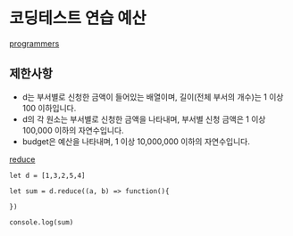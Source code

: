 # 코딩테스트 연습 예산

[programmers](https://programmers.co.kr/learn/courses/30/lessons/12982?language=javascript)

## 제한사항
- d는 부서별로 신청한 금액이 들어있는 배열이며, 길이(전체 부서의 개수)는 1 이상 100 이하입니다.
- d의 각 원소는 부서별로 신청한 금액을 나타내며, 부서별 신청 금액은 1 이상 100,000 이하의 자연수입니다.
- budget은 예산을 나타내며, 1 이상 10,000,000 이하의 자연수입니다.


[reduce](https://developer.mozilla.org/ko/docs/Web/JavaScript/Reference/Global_Objects/Array/Reduce)
```
let d = [1,3,2,5,4]

let sum = d.reduce((a, b) => function(){
    
})

console.log(sum)
```